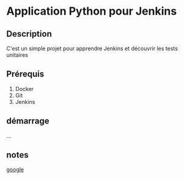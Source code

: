 
# Application Python pour Jenkins

## Description

C'est un simple projet pour apprendre Jenkins et découvrir les tests unitaires

## Prérequis

1. Docker
2. Git
3. Jenkins

## démarrage

...

## notes

[google](https://google.fr)
